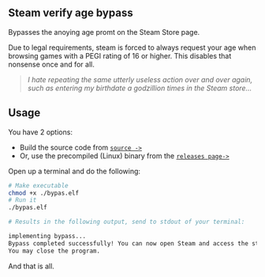 ## Steam verify age bypass
Bypasses the anoying age promt on the Steam Store page.

Due to legal requirements, steam is forced to always request your age when browsing games with a PEGI rating of 16 or higher. This disables that nonsense once and for all.

> *I hate repeating the same utterly useless action over and over again, such as entering my birthdate a godzillion times in the Steam store...*

## Usage
You have 2 options:

- Build the source code from [`source ->`](https://go.dev/doc/tutorial/compile-install)
- Or, use the precompiled (Linux) binary from the [`releases page->`](https://github.com/aamaanaa/steam-verify-age-bypass/releases/download/v1.0.0/bypas.elf)
  
Open up a terminal and do the following:

```sh
# Make executable
chmod +x ./bypas.elf
# Run it
./bypas.elf

# Results in the following output, send to stdout of your terminal:

implementing bypass...
Bypass completed successfully! You can now open Steam and access the store without age verification.
You may close the program.
```

And that is all.
